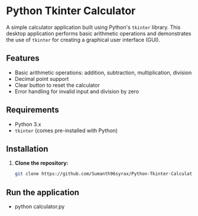 # Python Tkinter Calculator

A simple calculator application built using Python's `tkinter` library. This desktop application performs basic arithmetic operations and demonstrates the use of `tkinter` for creating a graphical user interface (GUI).

## Features

- Basic arithmetic operations: addition, subtraction, multiplication, division
- Decimal point support
- Clear button to reset the calculator
- Error handling for invalid input and division by zero

## Requirements

- Python 3.x
- `tkinter` (comes pre-installed with Python)

## Installation

1. **Clone the repository:**

   ```sh
   git clone https://github.com/Sumanth96syrax/Python-Tkinter-Calculator
   
## Run the application
- python calculator.py
